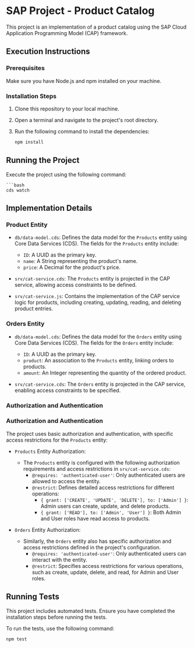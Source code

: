 # SAP Project - Product Catalog

This project is an implementation of a product catalog using the SAP Cloud Application Programming Model (CAP) framework.

## Execution Instructions

### Prerequisites

Make sure you have Node.js and npm installed on your machine.

### Installation Steps

1. Clone this repository to your local machine.

2. Open a terminal and navigate to the project's root directory.

3. Run the following command to install the dependencies:

   ```bash
   npm install

## Running the Project

Execute the project using the following command:

    ```bash
    cds watch

## Implementation Details

### Product Entity

- `db/data-model.cds`: Defines the data model for the `Products` entity using Core Data Services (CDS). The fields for the `Products` entity include:
  - `ID`: A UUID as the primary key.
  - `name`: A String representing the product's name.
  - `price`: A Decimal for the product's price.

- `srv/cat-service.cds`: The `Products` entity is projected in the CAP service, allowing access constraints to be defined.

- `srv/cat-service.js`: Contains the implementation of the CAP service logic for products, including creating, updating, reading, and deleting product entries.

### Orders Entity

- `db/data-model.cds`: Defines the data model for the `Orders` entity using Core Data Services (CDS). The fields for the `Orders` entity include:
  - `ID`: A UUID as the primary key.
  - `product`: An association to the `Products` entity, linking orders to products.
  - `amount`: An Integer representing the quantity of the ordered product.

- `srv/cat-service.cds`: The `Orders` entity is projected in the CAP service, enabling access constraints to be specified.

### Authorization and Authentication
### Authorization and Authentication

The project uses basic authorization and authentication, with specific access restrictions for the `Products` entity:

- `Products` Entity Authorization:
  - The `Products` entity is configured with the following authorization requirements and access restrictions in `srv/cat-service.cds`:
    - `@requires: 'authenticated-user'`: Only authenticated users are allowed to access the entity.
    - `@restrict`: Defines detailed access restrictions for different operations:
      - `{ grant: ['CREATE', 'UPDATE', 'DELETE'], to: ['Admin'] }`: Admin users can create, update, and delete products.
      - `{ grant: ['READ'], to: ['Admin', 'User'] }`: Both Admin and User roles have read access to products.

- `Orders` Entity Authorization:
  - Similarly, the `Orders` entity also has specific authorization and access restrictions defined in the project's configuration.
    - `@requires: 'authenticated-user'`: Only authenticated users can interact with the entity.
    - `@restrict`: Specifies access restrictions for various operations, such as create, update, delete, and read, for Admin and User roles.


## Running Tests

This project includes automated tests. Ensure you have completed the installation steps before running the tests.

To run the tests, use the following command:

```bash
npm test
